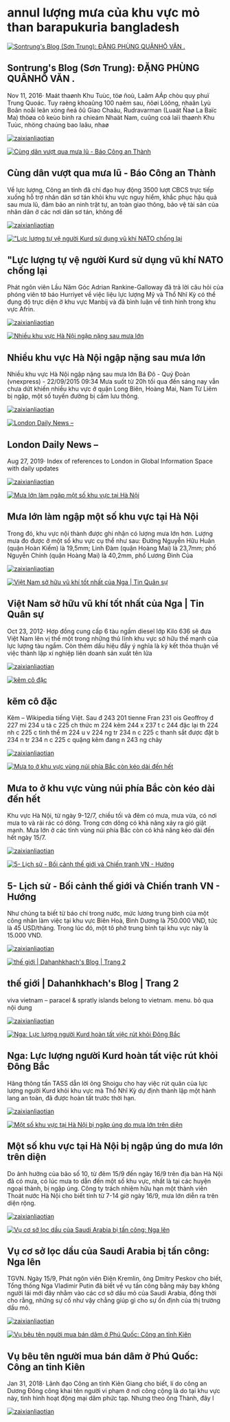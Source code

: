 # annul lượng mưa của khu vực mỏ than barapukuria bangladesh
<a href="https://mnn.zoosnet.net/LR/Chatpre.aspx?id=MNN94995150&p=https://topgrinding.com/" target="_blank">![Sontrung's Blog (Sơn Trung): ĐẶNG PHÙNG QUÂNHỒ VĂN .](https://github.com/technlg/images/blob/main/56.jpg)</a>
## Sontrung's Blog (Sơn Trung): ĐẶNG PHÙNG QUÂNHỒ VĂN .
Nov 11, 2016· Maát thaønh Khu Tuùc, töø ñoù, Laâm AÁp chòu quy phuï Trung Quoác. Tuy raèng khoaûng 100 naêm sau, ñôøi Löông, nhaân Lyù Boân noåi leân xöng ñeá ôû Giao Chaâu, Rudravarman (Luaät Ñaø La Baïc Ma) thöøa cô keùo binh ra chieám Nhaät Nam, cuûng coá laïi thaønh Khu Tuùc, nhöng chaúng bao laâu, nhaø
<a href="https://mnn.zoosnet.net/LR/Chatpre.aspx?id=MNN94995150&p=https://topgrinding.com/" target="_blank"><img src="https://github.com/technlg/images/raw/main/chat11.jpg" alt="zaixianliaotian"/></a><a href="//whatsapp.shibangsoft.com/WhatsApp.php" ><img src="https://github.com/technlg/images/raw/main/chat11.png" alt=""></a>
<a href="https://mnn.zoosnet.net/LR/Chatpre.aspx?id=MNN94995150&p=https://topgrinding.com/" target="_blank">![Cùng dân vượt qua mưa lũ - Báo Công an Thành ](https://github.com/technlg/images/blob/main/55.jpg)</a>
## Cùng dân vượt qua mưa lũ - Báo Công an Thành 
Về lực lượng, Công an tỉnh đã chỉ đạo huy động 3500 lượt CBCS trực tiếp xuống hỗ trợ nhân dân sơ tán khỏi khu vực nguy hiểm, khắc phục hậu quả sau mưa lũ, đảm bảo an ninh trật tự, an toàn giao thông, bảo vệ tài sản của nhân dân ở các nơi dân sơ tán, không để 
<a href="https://mnn.zoosnet.net/LR/Chatpre.aspx?id=MNN94995150&p=https://topgrinding.com/" target="_blank"><img src="https://github.com/technlg/images/raw/main/chat11.jpg" alt="zaixianliaotian"/></a><a href="//whatsapp.shibangsoft.com/WhatsApp.php" ><img src="https://github.com/technlg/images/raw/main/chat11.png" alt=""></a>
<a href="https://mnn.zoosnet.net/LR/Chatpre.aspx?id=MNN94995150&p=https://topgrinding.com/" target="_blank">!["Lực lượng tự vệ người Kurd sử dụng vũ khí NATO chống lại ](https://github.com/technlg/images/blob/main/45.jpg)</a>
## "Lực lượng tự vệ người Kurd sử dụng vũ khí NATO chống lại 
Phát ngôn viên Lầu Năm Góc Adrian Rankine-Galloway đã trả lời câu hỏi của phóng viên tờ báo Hurriyet về việc liệu lực lượng Mỹ và Thổ Nhĩ Kỳ có thể đụng độ trực diện ở khu vực Manbij và đã bình luận về tình hình trong khu vực Afrin.
<a href="https://mnn.zoosnet.net/LR/Chatpre.aspx?id=MNN94995150&p=https://topgrinding.com/" target="_blank"><img src="https://github.com/technlg/images/raw/main/chat11.jpg" alt="zaixianliaotian"/></a><a href="//whatsapp.shibangsoft.com/WhatsApp.php" ><img src="https://github.com/technlg/images/raw/main/chat11.png" alt=""></a>
<a href="https://mnn.zoosnet.net/LR/Chatpre.aspx?id=MNN94995150&p=https://topgrinding.com/" target="_blank">![Nhiều khu vực Hà Nội ngập nặng sau mưa lớn](https://github.com/technlg/images/blob/main/52.jpg)</a>
## Nhiều khu vực Hà Nội ngập nặng sau mưa lớn
Nhiều khu vực Hà Nội ngập nặng sau mưa lớn Bá Đô - Quý Đoàn (vnexpress) - 22/09/2015 09:34 Mưa suốt từ 20h tối qua đến sáng nay vẫn chưa dứt khiến nhiều khu vực ở quận Long Biên, Hoàng Mai, Nam Từ Liêm bị ngập, một số tuyến đường bị cấm lưu thông.
<a href="https://mnn.zoosnet.net/LR/Chatpre.aspx?id=MNN94995150&p=https://topgrinding.com/" target="_blank"><img src="https://github.com/technlg/images/raw/main/chat11.jpg" alt="zaixianliaotian"/></a><a href="//whatsapp.shibangsoft.com/WhatsApp.php" ><img src="https://github.com/technlg/images/raw/main/chat11.png" alt=""></a>
<a href="https://mnn.zoosnet.net/LR/Chatpre.aspx?id=MNN94995150&p=https://topgrinding.com/" target="_blank">![London Daily News – ](https://github.com/technlg/images/blob/main/49.jpg)</a>
## London Daily News – 
Aug 27, 2019· Index of references to London in Global Information Space with daily updates
<a href="https://mnn.zoosnet.net/LR/Chatpre.aspx?id=MNN94995150&p=https://topgrinding.com/" target="_blank"><img src="https://github.com/technlg/images/raw/main/chat11.jpg" alt="zaixianliaotian"/></a><a href="//whatsapp.shibangsoft.com/WhatsApp.php" ><img src="https://github.com/technlg/images/raw/main/chat11.png" alt=""></a>
<a href="https://mnn.zoosnet.net/LR/Chatpre.aspx?id=MNN94995150&p=https://topgrinding.com/" target="_blank">![Mưa lớn làm ngập một số khu vực tại Hà Nội](https://github.com/technlg/images/blob/main/51.jpg)</a>
## Mưa lớn làm ngập một số khu vực tại Hà Nội
Trong đó, khu vực nội thành được ghi nhận có lượng mưa lớn hơn. Lượng mưa đo được ở một số khu vực cụ thể như sau: Đường Nguyễn Hữu Huân (quận Hoàn Kiếm) là 19,5mm; Linh Đàm (quận Hoàng Mai) là 23,7mm; phố Nguyễn Chính (quận Hoàng Mai) là 40,2mm, phố Lương Đình Của 
<a href="https://mnn.zoosnet.net/LR/Chatpre.aspx?id=MNN94995150&p=https://topgrinding.com/" target="_blank"><img src="https://github.com/technlg/images/raw/main/chat11.jpg" alt="zaixianliaotian"/></a><a href="//whatsapp.shibangsoft.com/WhatsApp.php" ><img src="https://github.com/technlg/images/raw/main/chat11.png" alt=""></a>
<a href="https://mnn.zoosnet.net/LR/Chatpre.aspx?id=MNN94995150&p=https://topgrinding.com/" target="_blank">![Việt Nam sở hữu vũ khí tốt nhất của Nga | Tin Quân sự ](https://github.com/technlg/images/blob/main/23.jpg)</a>
## Việt Nam sở hữu vũ khí tốt nhất của Nga | Tin Quân sự 
Oct 23, 2012· Hợp đồng cung cấp 6 tàu ngầm diesel lớp Kilo 636 sẽ đưa Việt Nam lên vị thế một trong những thủ lĩnh khu vực sở hữu thế mạnh của lực lượng tàu ngầm. Còn thêm dấu hiệu đầy ý nghĩa là ký kết thỏa thuận về việc thành lập xí nghiệp liên doanh sản xuất tên lửa 
<a href="https://mnn.zoosnet.net/LR/Chatpre.aspx?id=MNN94995150&p=https://topgrinding.com/" target="_blank"><img src="https://github.com/technlg/images/raw/main/chat11.jpg" alt="zaixianliaotian"/></a><a href="//whatsapp.shibangsoft.com/WhatsApp.php" ><img src="https://github.com/technlg/images/raw/main/chat11.png" alt=""></a>
<a href="https://mnn.zoosnet.net/LR/Chatpre.aspx?id=MNN94995150&p=https://topgrinding.com/" target="_blank">![kẽm cô đặc](https://github.com/technlg/images/blob/main/8.jpg)</a>
## kẽm cô đặc
Kẽm – Wikipedia tiếng Việt. Sau đ 243 201 tienne Fran 231 ois Geoffroy đ 227 mi 234 u tả c 225 ch thức m 224 kẽm 244 x 237 t c 244 đặc lại th 224 nh c 225 c tinh thể m 224 u v 224 ng tr 234 n c 225 c thanh sắt được đặt b 234 n tr 234 n c 225 c quặng kẽm đang n 243 ng chảy
<a href="https://mnn.zoosnet.net/LR/Chatpre.aspx?id=MNN94995150&p=https://topgrinding.com/" target="_blank"><img src="https://github.com/technlg/images/raw/main/chat11.jpg" alt="zaixianliaotian"/></a><a href="//whatsapp.shibangsoft.com/WhatsApp.php" ><img src="https://github.com/technlg/images/raw/main/chat11.png" alt=""></a>
<a href="https://mnn.zoosnet.net/LR/Chatpre.aspx?id=MNN94995150&p=https://topgrinding.com/" target="_blank">![Mưa to ở khu vực vùng núi phía Bắc còn kéo dài đến hết ](https://github.com/technlg/images/blob/main/26.jpg)</a>
## Mưa to ở khu vực vùng núi phía Bắc còn kéo dài đến hết 
Khu vực Hà Nội, từ ngày 9-12/7, chiều tối và đêm có mưa, mưa vừa, có nơi mưa to và rải rác có dông. Trong cơn dông có khả năng xảy ra gió giật mạnh. Mưa lớn ở các tỉnh vùng núi phía Bắc còn có khả năng kéo dài đến hết ngày 15/7.
<a href="https://mnn.zoosnet.net/LR/Chatpre.aspx?id=MNN94995150&p=https://topgrinding.com/" target="_blank"><img src="https://github.com/technlg/images/raw/main/chat11.jpg" alt="zaixianliaotian"/></a><a href="//whatsapp.shibangsoft.com/WhatsApp.php" ><img src="https://github.com/technlg/images/raw/main/chat11.png" alt=""></a>
<a href="https://mnn.zoosnet.net/LR/Chatpre.aspx?id=MNN94995150&p=https://topgrinding.com/" target="_blank">![5- Lịch sử - Bối cảnh thế giới và Chiến tranh VN - Hướng ](https://github.com/technlg/images/blob/main/46.jpg)</a>
## 5- Lịch sử - Bối cảnh thế giới và Chiến tranh VN - Hướng 
Như chúng ta biết từ báo chí trong nước, mức lương trung bình của một công nhân làm việc tại khu vực Biên Hoà, Bình Dương là 750.000 VND, tức là 45 USD/tháng. Trong lúc đó, một tô phở trung bình tại khu vực này là 15.000 VND.
<a href="https://mnn.zoosnet.net/LR/Chatpre.aspx?id=MNN94995150&p=https://topgrinding.com/" target="_blank"><img src="https://github.com/technlg/images/raw/main/chat11.jpg" alt="zaixianliaotian"/></a><a href="//whatsapp.shibangsoft.com/WhatsApp.php" ><img src="https://github.com/technlg/images/raw/main/chat11.png" alt=""></a>
<a href="https://mnn.zoosnet.net/LR/Chatpre.aspx?id=MNN94995150&p=https://topgrinding.com/" target="_blank">![thế giới | Dahanhkhach's Blog | Trang 2](https://github.com/technlg/images/blob/main/6.jpg)</a>
## thế giới | Dahanhkhach's Blog | Trang 2
viva vietnam – paracel & spratly islands belong to vietnam. menu. bỏ qua nội dung
<a href="https://mnn.zoosnet.net/LR/Chatpre.aspx?id=MNN94995150&p=https://topgrinding.com/" target="_blank"><img src="https://github.com/technlg/images/raw/main/chat11.jpg" alt="zaixianliaotian"/></a><a href="//whatsapp.shibangsoft.com/WhatsApp.php" ><img src="https://github.com/technlg/images/raw/main/chat11.png" alt=""></a>
<a href="https://mnn.zoosnet.net/LR/Chatpre.aspx?id=MNN94995150&p=https://topgrinding.com/" target="_blank">![Nga: Lực lượng người Kurd hoàn tất việc rút khỏi Đông Bắc ](https://github.com/technlg/images/blob/main/37.jpg)</a>
## Nga: Lực lượng người Kurd hoàn tất việc rút khỏi Đông Bắc 
Hãng thông tấn TASS dẫn lời ông Shoigu cho hay việc rút quân của lực lượng người Kurd khỏi khu vực mà Thổ Nhĩ Kỳ dự định thành lập một hành lang an toàn, đã được hoàn tất trước thời hạn.
<a href="https://mnn.zoosnet.net/LR/Chatpre.aspx?id=MNN94995150&p=https://topgrinding.com/" target="_blank"><img src="https://github.com/technlg/images/raw/main/chat11.jpg" alt="zaixianliaotian"/></a><a href="//whatsapp.shibangsoft.com/WhatsApp.php" ><img src="https://github.com/technlg/images/raw/main/chat11.png" alt=""></a>
<a href="https://mnn.zoosnet.net/LR/Chatpre.aspx?id=MNN94995150&p=https://topgrinding.com/" target="_blank">![Một số khu vực tại Hà Nội bị ngập úng do mưa lớn trên diện ](https://github.com/technlg/images/blob/main/27.jpg)</a>
## Một số khu vực tại Hà Nội bị ngập úng do mưa lớn trên diện 
Do ảnh hưởng của bão số 10, từ đêm 15/9 đến ngày 16/9 trên địa bàn Hà Nội đã có mưa, có lúc mưa to dẫn đến một số khu vực, nhất là tại các huyện ngoại thành, bị ngập úng. Công ty trách nhiệm hữu hạn một thành viên Thoát nước Hà Nội cho biết tính từ 7-14 giờ ngày 16/9, mưa lớn diễn ra trên diện rộng.
<a href="https://mnn.zoosnet.net/LR/Chatpre.aspx?id=MNN94995150&p=https://topgrinding.com/" target="_blank"><img src="https://github.com/technlg/images/raw/main/chat11.jpg" alt="zaixianliaotian"/></a><a href="//whatsapp.shibangsoft.com/WhatsApp.php" ><img src="https://github.com/technlg/images/raw/main/chat11.png" alt=""></a>
<a href="https://mnn.zoosnet.net/LR/Chatpre.aspx?id=MNN94995150&p=https://topgrinding.com/" target="_blank">![Vụ cơ sở lọc dầu của Saudi Arabia bị tấn công: Nga lên ](https://github.com/technlg/images/blob/main/61.jpg)</a>
## Vụ cơ sở lọc dầu của Saudi Arabia bị tấn công: Nga lên 
TGVN. Ngày 15/9, Phát ngôn viên Điện Kremlin, ông Dmitry Peskov cho biết, Tổng thống Nga Vladimir Putin đã biết về vụ tấn công bằng máy bay không người lái mới đây nhằm vào các cơ sở dầu mỏ của Saudi Arabia, đồng thời cho rằng, những sự cố như vậy chẳng giúp gì cho sự ổn định của thị trường dầu mỏ.
<a href="https://mnn.zoosnet.net/LR/Chatpre.aspx?id=MNN94995150&p=https://topgrinding.com/" target="_blank"><img src="https://github.com/technlg/images/raw/main/chat11.jpg" alt="zaixianliaotian"/></a><a href="//whatsapp.shibangsoft.com/WhatsApp.php" ><img src="https://github.com/technlg/images/raw/main/chat11.png" alt=""></a>
<a href="https://mnn.zoosnet.net/LR/Chatpre.aspx?id=MNN94995150&p=https://topgrinding.com/" target="_blank">![Vụ bêu tên người mua bán dâm ở Phú Quốc: Công an tỉnh Kiên ](https://github.com/technlg/images/blob/main/63.jpg)</a>
## Vụ bêu tên người mua bán dâm ở Phú Quốc: Công an tỉnh Kiên 
Jan 31, 2018· Lãnh đạo Công an tỉnh Kiên Giang cho biết, lí do công an Dương Đông công khai tên người vi phạm ở nơi công cộng là do tại khu vực này, tình hình hoạt động mại dâm phức tạp. Nhưng theo ông Thành, đây l
<a href="https://mnn.zoosnet.net/LR/Chatpre.aspx?id=MNN94995150&p=https://topgrinding.com/" target="_blank"><img src="https://github.com/technlg/images/raw/main/chat11.jpg" alt="zaixianliaotian"/></a><a href="//whatsapp.shibangsoft.com/WhatsApp.php" ><img src="https://github.com/technlg/images/raw/main/chat11.png" alt=""></a>
